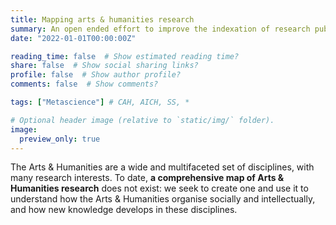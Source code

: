 ```yaml
---
title: Mapping arts & humanities research
summary: An open ended effort to improve the indexation of research publications in the Arts & Humanities, and understand how knowledge develops in these disciplines.
date: "2022-01-01T00:00:00Z"

reading_time: false  # Show estimated reading time?
share: false  # Show social sharing links?
profile: false  # Show author profile?
comments: false  # Show comments?

tags: ["Metascience"] # CAH, AICH, SS, *

# Optional header image (relative to `static/img/` folder).
image:
  preview_only: true
---
```


The Arts & Humanities are a wide and multifaceted set of disciplines, with many research interests. To date, **a comprehensive map of Arts & Humanities research** does not exist: we seek to create one and use it to understand how the Arts & Humanities organise socially and intellectually, and how new knowledge develops in these disciplines.
